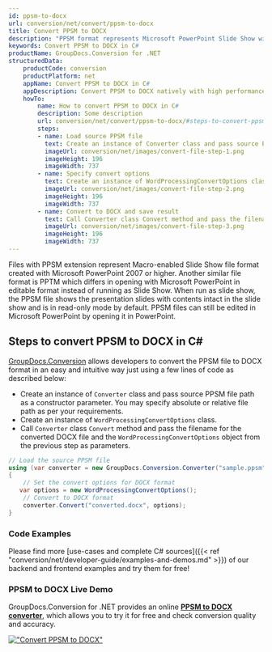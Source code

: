 ```yaml
---
id: ppsm-to-docx
url: conversion/net/convert/ppsm-to-docx
title: Convert PPSM to DOCX
description: "PPSM format represents Microsoft PowerPoint Slide Show with .ppsm extension. Learn how to convert PPSM to DOCX file programmatically in C# language using GroupDocs.Conversion for .NET library."
keywords: Convert PPSM to DOCX in C#
productName: GroupDocs.Conversion for .NET
structuredData:
    productCode: conversion
    productPlatform: net
    appName: Convert PPSM to DOCX in C#
    appDescription: Convert PPSM to DOCX natively with high performance using C# language and server side GroupDocs.Conversion for .NET APIs, without the use of any software like Microsoft or Open Office.
    howTo:
        name: How to convert PPSM to DOCX in C# 
        description: Some description
        url: conversion/net/convert/ppsm-to-docx/#steps-to-convert-ppsm-to-docx-in-c
        steps:
        - name: Load source PPSM file 
          text: Create an instance of Converter class and pass source PPSM file path as a constructor parameter. You may specify absolute or relative file path as per your requirements. 
          imageUrl: conversion/net/images/convert-file-step-1.png
          imageHeight: 196
          imageWidth: 737
        - name: Specify convert options 
          text: Create an instance of WordProcessingConvertOptions class.
          imageUrl: conversion/net/images/convert-file-step-2.png
          imageHeight: 196
          imageWidth: 737
        - name: Convert to DOCX and save result 
          text: Call Converter class Convert method and pass the filename for the converted HTML file and the WordProcessingConvertOptions object from the previous step as parameters.
          imageUrl: conversion/net/images/convert-file-step-3.png
          imageHeight: 196
          imageWidth: 737
---
```


Files with PPSM extension represent Macro-enabled Slide Show file format created with Microsoft PowerPoint 2007 or higher. Another similar file format is PPTM which differs in opening with Microsoft PowerPoint in editable format instead of running as Slide Show. When run as slide show, the PPSM file shows the presentation slides with contents intact in the slide show and is in read-only mode by default. PPSM files can still be edited in Microsoft PowerPoint by opening it in PowerPoint.

## Steps to convert PPSM to DOCX in C#

[GroupDocs.Conversion](https://products.groupdocs.com/conversion/net) allows developers to convert the PPSM file to DOCX format in an easy and intuitive way just using a few lines of code as described below:

* Create an instance of `Converter` class and pass source PPSM file path as a constructor parameter. You may specify absolute or relative file path as per your requirements. 
* Create an instance of `WordProcessingConvertOptions` class.
* Call `Converter` class `Convert` method and pass the filename for the converted DOCX file and the `WordProcessingConvertOptions` object from the previous step as parameters.

```csharp
// Load the source PPSM file
using (var converter = new GroupDocs.Conversion.Converter("sample.ppsm"))
{
    // Set the convert options for DOCX format
   var options = new WordProcessingConvertOptions();
    // Convert to DOCX format
    converter.Convert("converted.docx", options);
}
```

### Code Examples

Please find more [use-cases and complete C# sources]({{< ref "conversion/net/developer-guide/examples-and-demos.md" >}}) of our backend and frontend examples and try them for free!

### PPSM to DOCX Live Demo

GroupDocs.Conversion for .NET provides an online [**PPSM to DOCX converter**](https://products.groupdocs.app/conversion/ppsm-to-docx), which allows you to try it for free and check conversion quality and accuracy.

[!["Convert PPSM to DOCX"](conversion/net/images/convert-to-docx/convert-ppsm-to-docx.png)](https://products.groupdocs.app/conversion/ppsm-to-docx)